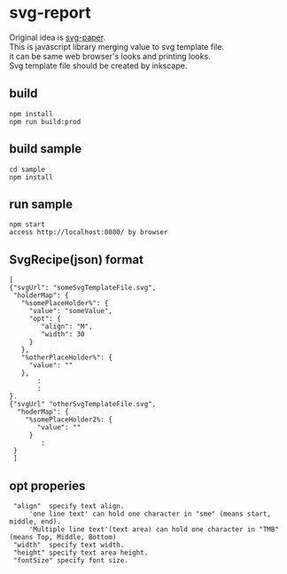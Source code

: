 # svg-report
Original idea is [svg-paper](https://github.com/ttskch/svg-paper).   
This is javascript library merging value to svg template file.   
it can be same web browser's looks and printing looks.   
Svg template file should be created by inkscape.   

## build   
```
npm install   
npm run build:prod   
```
## build sample    
```
cd sample   
npm install   
```
## run sample   
```
npm start   
access http://localhost:8080/ by browser   
```
## SvgRecipe(json) format
```
[   
{"svgUrl": "someSvgTemplateFile.svg",
 "holderMap": {
   "%somePlaceHolder%": {
     "value": "someValue",
     "opt": {
        "align": "M",
        "width": 30
     }
   },
   "%otherPlaceHolder%": {
     "value": ""
   },
       :
       :
}.
{"svgUrl" "otherSvgTemplateFile.svg",
  "hoderMap": {
    "%somePlaceHolder2%: {
       "value": ""
     }
        :
 }
 ]
 ```
## opt properies
```
 "align"  specify text align.
     'one line text' can hold one character in "sme" (means start, middle, end).
     'Multiple line text'(text area) can hold one character in "TMB" (means Top, Middle, Bottom)
 "width"  specify text width.
 "height" specify text area height.
 "fontSize" specify font size.
 ```

